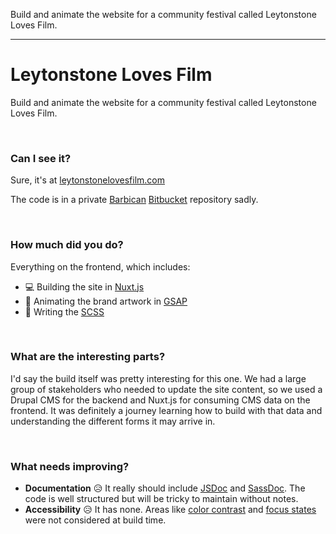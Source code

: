 Build and animate the website for a community festival called Leytonstone Loves Film.

---

# Leytonstone Loves Film

Build and animate the website for a community festival called Leytonstone Loves Film.

<br>

### Can I see it?

Sure, it's at [leytonstonelovesfilm.com](https://leytonstonelovesfilm.com)

The code is in a private [Barbican](https://barbican.org.uk) [Bitbucket](https://bitbucket.org) repository sadly.

<br>

### How much did you do?

Everything on the frontend, which includes:

- 💻 Building the site in [Nuxt.js](https://nuxt.com)
- 🚀 Animating the brand artwork in [GSAP](https://greensock.com)
- 📝 Writing the [SCSS](https://sass-lang.com)

<br>

### What are the interesting parts?

I'd say the build itself was pretty interesting for this one. We had a large group of stakeholders who needed to update the site content, so we used a Drupal CMS for the backend and Nuxt.js for consuming CMS data on the frontend. It was definitely a journey learning how to build with that data and understanding the different forms it may arrive in.

<br>

### What needs improving?

- **Documentation** 😥 It really should include [JSDoc](https://jsdoc.app) and [SassDoc](https://sassdoc.com). The code is well structured but will be tricky to maintain without notes.
- **Accessibility** 😥 It has none. Areas like [color contrast](https://webaim.org/resources/contrastchecker) and [focus states](https://design-system.service.gov.uk/get-started/focus-states) were not considered at build time.
